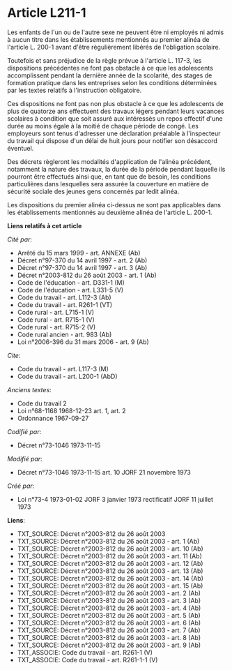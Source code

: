 # Article L211-1

Les enfants de l'un ou de l'autre sexe ne peuvent être ni employés ni admis à aucun titre dans les établissements mentionnés
au premier alinéa de l'article L. 200-1 avant d'être règulièrement libérés de l'obligation scolaire.

Toutefois et sans préjudice de la règle prévue à l'article L. 117-3, les dispositions précédentes ne font pas obstacle à ce
que les adolescents accomplissent pendant la dernière année de la scolarité, des stages de formation pratique dans les
entreprises selon les conditions déterminées par les textes relatifs à l'instruction obligatoire.

Ces dispositions ne font pas non plus obstacle à ce que les adolescents de plus de quatorze ans effectuent des travaux légers
pendant leurs vacances scolaires à condition que soit assuré aux intéressés un repos effectif d'une durée au moins égale à la
moitié de chaque période de congé. Les employeurs sont tenus d'adresser une déclaration préalable à l'inspecteur du travail
qui dispose d'un délai de huit jours pour notifier son désaccord éventuel.

Des décrets règleront les modalités d'application de l'alinéa précédent, notamment la nature des travaux, la durée de la
période pendant laquelle ils pourront être effectués ainsi que, en tant que de besoin, les conditions particulières dans
lesquelles sera assurée la couverture en matière de sécurité sociale des jeunes gens concernés par ledit alinéa.

Les dispositions du premier alinéa ci-dessus ne sont pas applicables dans les établissements mentionnés au deuxième alinéa de
l'article L. 200-1.

**Liens relatifs à cet article**

_Cité par_:

  - Arrêté du 15 mars 1999 - art. ANNEXE (Ab)
  - Décret n°97-370 du 14 avril 1997 - art. 2 (Ab)
  - Décret n°97-370 du 14 avril 1997 - art. 3 (Ab)
  - Décret n°2003-812 du 26 août 2003 - art. 1 (Ab)
  - Code de l'éducation - art. D331-1 (M)
  - Code de l'éducation - art. L331-5 (V)
  - Code du travail - art. L112-3 (Ab)
  - Code du travail - art. R261-1 (VT)
  - Code rural - art. L715-1 (V)
  - Code rural - art. R715-1 (V)
  - Code rural - art. R715-2 (V)
  - Code rural ancien - art. 983 (Ab)
  - Loi n°2006-396 du 31 mars 2006 - art. 9 (Ab)

_Cite_:

  - Code du travail - art. L117-3 (M)
  - Code du travail - art. L200-1 (AbD)

_Anciens textes_:

  - Code du travail 2
  - Loi n°68-1168 1968-12-23 art. 1, art. 2
  - Ordonnance 1967-09-27

_Codifié par_:

  - Décret n°73-1046 1973-11-15

_Modifié par_:

  - Décret n°73-1046 1973-11-15 art. 10 JORF 21 novembre 1973

_Créé par_:

  - Loi n°73-4 1973-01-02 JORF 3 janvier 1973 rectificatif JORF 11 juillet 1973

**Liens**:

  - TXT_SOURCE: Décret n°2003-812 du 26 août 2003
  - TXT_SOURCE: Décret n°2003-812 du 26 août 2003 - art. 1 (Ab)
  - TXT_SOURCE: Décret n°2003-812 du 26 août 2003 - art. 10 (Ab)
  - TXT_SOURCE: Décret n°2003-812 du 26 août 2003 - art. 11 (Ab)
  - TXT_SOURCE: Décret n°2003-812 du 26 août 2003 - art. 12 (Ab)
  - TXT_SOURCE: Décret n°2003-812 du 26 août 2003 - art. 13 (Ab)
  - TXT_SOURCE: Décret n°2003-812 du 26 août 2003 - art. 14 (Ab)
  - TXT_SOURCE: Décret n°2003-812 du 26 août 2003 - art. 15 (Ab)
  - TXT_SOURCE: Décret n°2003-812 du 26 août 2003 - art. 2 (Ab)
  - TXT_SOURCE: Décret n°2003-812 du 26 août 2003 - art. 3 (Ab)
  - TXT_SOURCE: Décret n°2003-812 du 26 août 2003 - art. 4 (Ab)
  - TXT_SOURCE: Décret n°2003-812 du 26 août 2003 - art. 5 (Ab)
  - TXT_SOURCE: Décret n°2003-812 du 26 août 2003 - art. 6 (Ab)
  - TXT_SOURCE: Décret n°2003-812 du 26 août 2003 - art. 7 (Ab)
  - TXT_SOURCE: Décret n°2003-812 du 26 août 2003 - art. 8 (Ab)
  - TXT_SOURCE: Décret n°2003-812 du 26 août 2003 - art. 9 (Ab)
  - TXT_ASSOCIE: Code du travail - art. R261-1 (V)
  - TXT_ASSOCIE: Code du travail - art. R261-1-1 (V)
